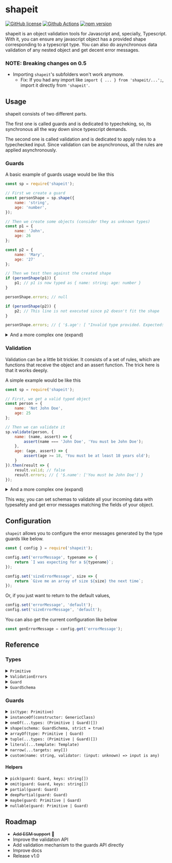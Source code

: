 # shapeit

[![GitHub license](https://img.shields.io/github/license/diegood12/shapeit?color=brightgreen)](https://github.com/diegood12/shapeit/blob/main/LICENSE)
[![Github Actions](https://github.com/diegood12/shapeit/actions/workflows/test.yml/badge.svg)](https://github.com/diegood12/shapeit/actions)
[![npm version](https://img.shields.io/npm/v/shapeit.svg)](https://www.npmjs.com/package/shapeit)

shapeit is an object validation tools for Javascript and, specially, Typescript. With it, you can ensure any javascript object has a provided shape corresponding to a typescript type. You can also do asynchronous data validation of any nested object and get decent error messages.

### **NOTE**: Breaking changes on 0.5

* Importing `shapeit`'s subfolders won't work anymore.
    * Fix: If you had any import like `import { ... } from 'shapeit/...';`, import it directly from `'shapeit'`.

## Usage

shapeit consists of two different parts.

The first one is called guards and is dedicated to typecheking, so, its synchronous all the way down since typescript demands.

The second one is called validation and is dedicated to apply rules to a typechecked input. Since validation can be asynchronous, all the rules are applied asynchronously.

### Guards

A basic example of guards usage would be like this
```js
const sp = require('shapeit');

// First we create a guard
const personShape = sp.shape({
    name: 'string',
    age: 'number',
});

// Then we create some objects (consider they as unknown types)
const p1 = {
    name: 'John',
    age: 26
};

const p2 = {
    name: 'Mary',
    age: '27'
};

// Then we test then against the created shape
if (personShape(p1)) {
    p1; // p1 is now typed as { name: string; age: number }
}

personShape.errors; // null

if (personShape(p2)) {
    p2; // This line is not executed since p2 doesn't fit the shape
}

personShape.errors; // { '$.age': [ "Invalid type provided. Expected: 'number'" ] }

```

<details>
<summary>
    And a more complex one (expand)
</summary>

```ts
import * as sp from 'shapeit';

const personShape = sp.shape({
    name: 'string',
    age: 'number',
    emails: sp.arrayOf('string')
});

const person = {
    name: 'John Doe',
    age: 25,
    emails: [
        'john.doe@example.com',
        'john_doe@email.com',
        null
    ]
};

if (personShape(person)) {
    person; // Unexecuted line
}

personShape.errors; // { '$.emails.2': [ "Invalid type provided. Expected: 'string'" ] }
```
</details>

### Validation
Validation can be a little bit trickier. It consists of a set of rules, which are functions that receive the object and an assert function. The trick here is that it works deeply.

A simple example would be like this
```js
const sp = require('shapeit');

// First, we get a valid typed object
const person = {
    name: 'Not John Doe',
    age: 25
};

// Then we can validate it
sp.validate(person, {
    name: (name, assert) => {
        assert(name === 'John Doe', 'You must be John Doe');
    },
    age: (age, assert) => {
        assert(age >= 18, 'You must be at least 18 years old');
    }
}).then(result => {
    result.valid; // false
    result.errors; // { '$.name': ['You must be John Doe'] }
});
```

<details>
<summary>
And a more complex one (expand)
</summary>

```typescript
import * as sp from 'shapeit';

// Typescript interface (you can obtain that with guards too)
interface Person {
    name: string;
    age: number;
    emails: string[];
    // Notice "job" is an optional parameter
    job?: {
        id: number;
        bossId: number;
    }
}

const person: Person = {
    name: 'John Doe',
    age: 25,
    emails: [
        'john.doe@example.com',
        'john_doe@email.com'
    ],
    job: {
        id: 13,
        bossId: 10
    }
};

validate(person, {
    name: (name, assert) => {
        assert(name === 'John Doe', 'You must be John Doe');
    },
    age: (age, assert) => {
        assert(age >= 18, 'You must be at least 18 years old');
    },
    // An object validator can be an object with its keys
    job: {
        // Those rules will be evaluated only if key "job"
        // exists in the person object. So, don't need to
        // worry about that
        id: async (jobId, assert) => {
            assert(
                await existsOnDb(jobId),
                'This job doesnt exist on database'
            )
        },
        // Rules can be asynchronous functions 🥳
        // and all of them will be executed in parallel
        bossId: async (bossId, assert) => {
            assert(
                await existsOnDb(bossId),
                'This employee doesnt exist on database'
            )
        }
    },
    // When you need to validate the entire object and its keys,
    // you can pass an array containing
    // its rule and the rules for its members
    emails: [
        (emails, assert) => {
            assert(emails.length > 0, 'Provide at least one email');
        },
        {
            // $each is a way to apply the same rule
            // to all the array elements
            $each: (email, assert) => {
                assert(isValidEmail(email), 'Invalid email');
            }
        }
    ]
}).then(result => {
    // Do something with validation result
});
```
</details>


This way, you can set schemas to validate all your incoming data with typesafety and get error messages matching the fields of your object.

## Configuration

`shapeit` allows you to configure the error messages generated by the type guards like below.

```js
const { config } = require('shapeit');

config.set('errorMessage', typename => {
    return `I was expecting for a ${typename}`;
});

config.set('sizeErrorMessage', size => {
    return `Give me an array of size ${size} the next time`;
});
```

Or, if you just want to return to the default values,

```js
config.set('errorMessage', 'default');
config.set('sizeErrorMessage', 'default');
```

You can also get the current configuration like below

```js
const genErrorMessage = config.get('errorMessage');
```

## Reference

### Types

<details>
<summary>
<code>Primitive</code>
</summary>

String representing a JS basic type.

```ts
type Primitive =
    | 'number' | 'string'    | 'boolean'
    | 'bigint' | 'object'    | 'symbol'
    | 'null'   | 'undefined';
```
</details>

<details>
<summary>
    <code>ValidationErrors</code>
</summary>

Representation of the errors found on a validation process. It's a map of property paths to an array of error messages.

```ts
type ValidationErrors = Record<string, string[]>;
```
</details>

<details>
<summary>
    <code>Guard</code>
</summary>

Basic guard type. Can be called to verify a type synchronously. Validation errors will be present on `Guard.errors` after validation is complete.

```ts
type Guard<T> = {
    (input: unknown): input is T;
    errors: ValidationErrors;
}
```
</details>

<details>
<summary>
    <code>GuardSchema</code>
</summary>

Schema for defining a shape guard. Represents the keys of an object mapped to their respective types.

```ts
type GuardSchema = Record<string, Primitive | Guard>;
```
</details>

### Guards

<details>
<summary>
<code>is(type: Primitive)</code>
</summary>

Creates a basic guard for a primitive type
```js
const isString = is('string');

if (isString(value)) {
    value; // string
}
else {
    console.error(isString.errors); // Errors found
}
```
</details>

<details>
<summary>
<code>instanceOf(constructor: GenericClass)</code>
</summary>

Creates a native instanceof guard. Can be useful when used in conjunction with other guards.
```js
class MyClass {
  // My class code...
}

const isMyClass = instanceOf(MyClass);

if (isMyClass(value)) {
    doSomethingWith(value); // value is typed as MyClass
}
else {
    console.error(isMyClass.errors); // Errors found
}
```
</details>

<details>
<summary>
    <code>oneOf(...types: (Primitive | Guard)[])</code>
</summary>

Creates a guard for a union type from primitive names or other guards
```js
const isValid = oneOf('string', is('number'));

if (isValid(input)) {
    doSomethingWith(input); // input is typed as string | number
}
else {
    console.error(isValid.errors); // Errors found
}
```
</details>

<details>
<summary>
    <code>shape(schema: GuardSchema, strict = true)</code>
</summary>

Makes a guard for an object. Types can be specified with other guards or
primitive names.

```js
const isValidData = shape({
  name: 'string',
  emails: arrayOf('string')
});

if (isValidData(input)) {
  doSomethingWith(input); // input is typed as { name: string, emails: string[] }
}
else {
  console.error(isValidData.errors); // Errors found
}
```

The `strict` parameter can be passed to specify if the validation must ensure there are no extraneous keys on the object or not (defaults to true).

```js
const isValidData = shape({
  name: 'string',
  emails: arrayOf('string')
}, false);

// This will be valid
isValidData({
  name: 'John Doe',
  emails: ['john@doe.com', 'john.doe@example.com'],
  age: 34
});
```
</details>

<details>
<summary>
    <code>arrayOf(type: Primitive | Guard)</code>
</summary>
Creates an array shape where all elements must have the same type

```js
const emailsShape = sp.arrayOf('string');

const peopleShape = sp.arrayOf(
  sp.shape({
    name: 'string',
    age: 'number'
  })
);
```
</details>

<details>
<summary>
    <code>tuple(...types: (Primitive | Guard)[])</code>
</summary>

Creates a guard for a tuple type. The order of the arguments is the same as the type order of the tuple

```js
const entryShape = sp.tuple('string', 'number');

if (entryShape(input)) {
  input; // Typed as [string, number]
}
```
</details>

<details>
<summary>
    <code>literal(...template: Template)</code>
</summary>

Creates a guard for a template literal type. It's used alongside with `$` and `$$`.

`$` is used for generating a tempate type derived from a primitive or a list of primitives or literals

```js
const idTemplate = sp.literal('id-', sp.$('bigint'));

if (idTemplate(input)) {
  input; // input is typed as `id-${bigint}`
}
```

`$$` is used for generating sets of allowed values.

```js
const versionTemplate = sp.literal(
    sp.$('bigint'), '.', sp.$('bigint'), '.', sp.$('bigint'),
    sp.$$('', '-alpha', '-beta')
);

if (versionTemplate(input)) {
  input; // input is typed as `${bigint}.${bigint}.${bigint}${'' | '-alpha' | '-beta'}`
}
```
</details>

<details>
<summary>
    <code>narrow(...targets: any[])</code>
</summary>


Creates a guard that perfectly narrows a type.

```js
const is10 = sp.narrow(10);

if (is10(input)) {
  input; // typed as 10
}

const isAorB = sp.narrow('a', 'b');

if (isAorB(input)) {
  input; // typed as 'a' | 'b'
}

const isLikeMyVerySpecificObject = sp.narrow({
  my: {
    specific: {
      property: 'my-specific-value'
    }
  },
  another: {
    specific: {
      property: 'another-specific-value'
    }
  }
});

if (isLikeMyVerySpecificObject(input)) {
  input; // typed exactly as the (very specific) object provided
}
```
</details>

<details>
<summary>
  <code>custom(name: string, validator: (input: unknown) => input is any)</code>
</summary>

Creates a custom guard from a typeguard function

```ts
const myCustomType = sp.custom(
  'myCustomType',
  (input): input is MyCustomType => {
    let result : boolean;

    // test if input is MyCustomType

    return result;
  }
);
```

`custom` also allows you to define your own error messages by simply seting the `errors` property of the generated guard.

```ts
const myCustomType = sp.custom(
  'myCustomType',
  (input): input is MyCustomType => {
    let result : boolean;

    // test if input is MyCustomType

    if (!result) {
      myCustomType.errors = {
        '$.my.property': ['This value is invalid']
      }
    }

    return result;
  }
);
```
</details>

#### Helpers

<details>
<summary>
    <code>pick(guard: Guard, keys: string[])</code>
</summary>
Creates a shape guard from an original shape by picking a set of its keys.
</details>

<details>
<summary>
    <code>omit(guard: Guard, keys: string[])</code>
</summary>
Creates a shape guard from an original shape by omiting a set of its keys.
</details>

<details>
<summary>
    <code>partial(guard: Guard)</code>
</summary>
Creates a shape where all object keys are optional.

This is NOT valid for nested keys inside objects. If you really need it, use deepPartial instead
</details>

<details>
<summary>
    <code>deepPartial(guard: Guard)</code>
</summary>
Creates a shape where all object keys and nested keys are optional
</details>

<details>
<summary>
    <code>maybe(guard: Primitive | Guard)</code>
</summary>
Shorthand for <code>oneOf(guard, 'undefined');</code>
</details>

<details>
<summary>
    <code>nullable(guard: Primitive | Guard)</code>
</summary>
Shorthand for <code>oneOf(guard, 'null');</code>
</details>

## Roadmap

* ~~Add ESM support~~ 🎉
* Improve the validation API
* Add validation mechanism to the guards API directly
* Improve docs
* Release v1.0
